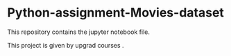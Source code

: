 # Python-assignment-Movies-dataset
This repository contains the jupyter notebook file.

This project is given by upgrad courses .
